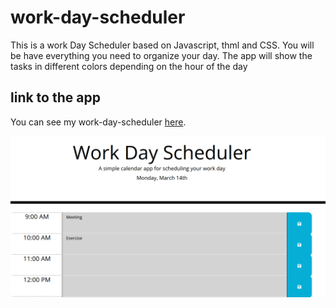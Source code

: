 # work-day-scheduler

This is a work Day Scheduler based on Javascript, thml and CSS. You will be have everything you need to organize your day. The app will show the tasks in different colors depending on the hour of the day

## link to the app

You can see my work-day-scheduler [here](https://esgarsad.github.io/work-day-scheduler/).



![password](https://github.com/esgarsad/work-day-scheduler/blob/main/assets/images/work-day.png?raw=true)